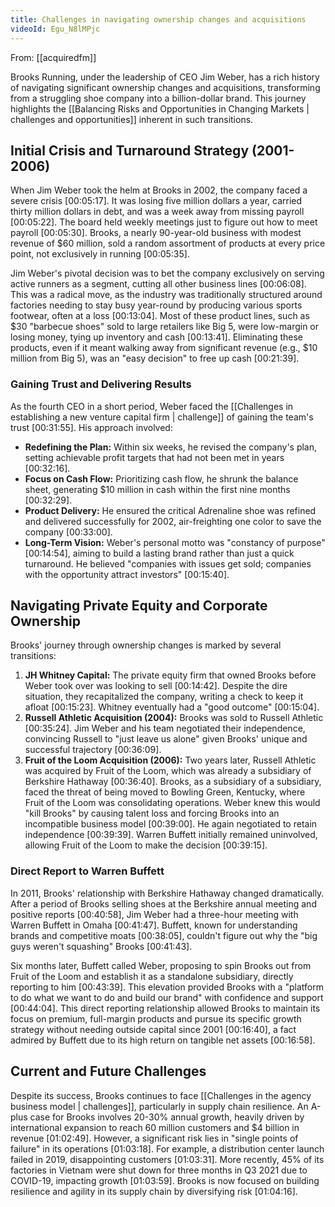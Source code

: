 ```yaml
---
title: Challenges in navigating ownership changes and acquisitions
videoId: Egu_N8lMPjc
---
```


From: [[acquiredfm]] <br/> 

Brooks Running, under the leadership of CEO Jim Weber, has a rich history of navigating significant ownership changes and acquisitions, transforming from a struggling shoe company into a billion-dollar brand. This journey highlights the [[Balancing Risks and Opportunities in Changing Markets | challenges and opportunities]] inherent in such transitions.

## Initial Crisis and Turnaround Strategy (2001-2006)

When Jim Weber took the helm at Brooks in 2002, the company faced a severe crisis <a class="yt-timestamp" data-t="00:05:17">[00:05:17]</a>. It was losing five million dollars a year, carried thirty million dollars in debt, and was a week away from missing payroll <a class="yt-timestamp" data-t="00:05:22">[00:05:22]</a>. The board held weekly meetings just to figure out how to meet payroll <a class="yt-timestamp" data-t="00:05:30">[00:05:30]</a>. Brooks, a nearly 90-year-old business with modest revenue of $60 million, sold a random assortment of products at every price point, not exclusively in running <a class="yt-timestamp" data-t="00:05:35">[00:05:35]</a>.

Jim Weber's pivotal decision was to bet the company exclusively on serving active runners as a segment, cutting all other business lines <a class="yt-timestamp" data-t="00:06:08">[00:06:08]</a>. This was a radical move, as the industry was traditionally structured around factories needing to stay busy year-round by producing various sports footwear, often at a loss <a class="yt-timestamp" data-t="00:13:04">[00:13:04]</a>. Most of these product lines, such as $30 "barbecue shoes" sold to large retailers like Big 5, were low-margin or losing money, tying up inventory and cash <a class="yt-timestamp" data-t="00:13:41">[00:13:41]</a>. Eliminating these products, even if it meant walking away from significant revenue (e.g., $10 million from Big 5), was an "easy decision" to free up cash <a class="yt-timestamp" data-t="00:21:39">[00:21:39]</a>.

### Gaining Trust and Delivering Results
As the fourth CEO in a short period, Weber faced the [[Challenges in establishing a new venture capital firm | challenge]] of gaining the team's trust <a class="yt-timestamp" data-t="00:31:55">[00:31:55]</a>. His approach involved:
*   **Redefining the Plan:** Within six weeks, he revised the company's plan, setting achievable profit targets that had not been met in years <a class="yt-timestamp" data-t="00:32:16">[00:32:16]</a>.
*   **Focus on Cash Flow:** Prioritizing cash flow, he shrunk the balance sheet, generating $10 million in cash within the first nine months <a class="yt-timestamp" data-t="00:32:29">[00:32:29]</a>.
*   **Product Delivery:** He ensured the critical Adrenaline shoe was refined and delivered successfully for 2002, air-freighting one color to save the company <a class="yt-timestamp" data-t="00:33:00">[00:33:00]</a>.
*   **Long-Term Vision:** Weber's personal motto was "constancy of purpose" <a class="yt-timestamp" data-t="00:14:54">[00:14:54]</a>, aiming to build a lasting brand rather than just a quick turnaround. He believed "companies with issues get sold; companies with the opportunity attract investors" <a class="yt-timestamp" data-t="00:15:40">[00:15:40]</a>.

## Navigating Private Equity and Corporate Ownership

Brooks' journey through ownership changes is marked by several transitions:

1.  **JH Whitney Capital:** The private equity firm that owned Brooks before Weber took over was looking to sell <a class="yt-timestamp" data-t="00:14:42">[00:14:42]</a>. Despite the dire situation, they recapitalized the company, writing a check to keep it afloat <a class="yt-timestamp" data-t="00:15:23">[00:15:23]</a>. Whitney eventually had a "good outcome" <a class="yt-timestamp" data-t="00:15:04">[00:15:04]</a>.
2.  **Russell Athletic Acquisition (2004):** Brooks was sold to Russell Athletic <a class="yt-timestamp" data-t="00:35:24">[00:35:24]</a>. Jim Weber and his team negotiated their independence, convincing Russell to "just leave us alone" given Brooks' unique and successful trajectory <a class="yt-timestamp" data-t="00:36:09">[00:36:09]</a>.
3.  **Fruit of the Loom Acquisition (2006):** Two years later, Russell Athletic was acquired by Fruit of the Loom, which was already a subsidiary of Berkshire Hathaway <a class="yt-timestamp" data-t="00:36:40">[00:36:40]</a>. Brooks, as a subsidiary of a subsidiary, faced the threat of being moved to Bowling Green, Kentucky, where Fruit of the Loom was consolidating operations. Weber knew this would "kill Brooks" by causing talent loss and forcing Brooks into an incompatible business model <a class="yt-timestamp" data-t="00:39:00">[00:39:00]</a>. He again negotiated to retain independence <a class="yt-timestamp" data-t="00:39:39">[00:39:39]</a>. Warren Buffett initially remained uninvolved, allowing Fruit of the Loom to make the decision <a class="yt-timestamp" data-t="00:39:15">[00:39:15]</a>.

### Direct Report to Warren Buffett
In 2011, Brooks' relationship with Berkshire Hathaway changed dramatically. After a period of Brooks selling shoes at the Berkshire annual meeting and positive reports <a class="yt-timestamp" data-t="00:40:58">[00:40:58]</a>, Jim Weber had a three-hour meeting with Warren Buffett in Omaha <a class="yt-timestamp" data-t="00:41:47">[00:41:47]</a>. Buffett, known for understanding brands and competitive moats <a class="yt-timestamp" data-t="00:38:05">[00:38:05]</a>, couldn't figure out why the "big guys weren't squashing" Brooks <a class="yt-timestamp" data-t="00:41:43">[00:41:43]</a>.

Six months later, Buffett called Weber, proposing to spin Brooks out from Fruit of the Loom and establish it as a standalone subsidiary, directly reporting to him <a class="yt-timestamp" data-t="00:43:39">[00:43:39]</a>. This elevation provided Brooks with a "platform to do what we want to do and build our brand" with confidence and support <a class="yt-timestamp" data-t="00:44:04">[00:44:04]</a>. This direct reporting relationship allowed Brooks to maintain its focus on premium, full-margin products and pursue its specific growth strategy without needing outside capital since 2001 <a class="yt-timestamp" data-t="00:16:40">[00:16:40]</a>, a fact admired by Buffett due to its high return on tangible net assets <a class="yt-timestamp" data-t="00:16:58">[00:16:58]</a>.

## Current and Future Challenges

Despite its success, Brooks continues to face [[Challenges in the agency business model | challenges]], particularly in supply chain resilience. An A-plus case for Brooks involves 20-30% annual growth, heavily driven by international expansion to reach 60 million customers and $4 billion in revenue <a class="yt-timestamp" data-t="01:02:49">[01:02:49]</a>. However, a significant risk lies in "single points of failure" in its operations <a class="yt-timestamp" data-t="01:03:18">[01:03:18]</a>. For example, a distribution center launch failed in 2019, disappointing customers <a class="yt-timestamp" data-t="01:03:31">[01:03:31]</a>. More recently, 45% of its factories in Vietnam were shut down for three months in Q3 2021 due to COVID-19, impacting growth <a class="yt-timestamp" data-t="01:03:59">[01:03:59]</a>. Brooks is now focused on building resilience and agility in its supply chain by diversifying risk <a class="yt-timestamp" data-t="01:04:16">[01:04:16]</a>.